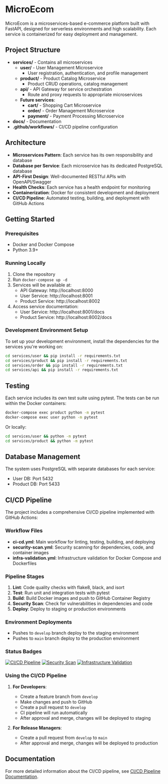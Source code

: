 # MicroEcom

MicroEcom is a microservices-based e-commerce platform built with FastAPI, designed for serverless environments and high scalability. Each service is containerized for easy deployment and management.

## Project Structure

- **services/** - Contains all microservices
  - **user/** - User Management Microservice
    - User registration, authentication, and profile management
  - **product/** - Product Catalog Microservice
    - Product CRUD operations, catalog management
  - **api/** - API Gateway for service orchestration
    - Route and proxy requests to appropriate microservices
  - **Future services**:
    - **cart/** - Shopping Cart Microservice
    - **order/** - Order Management Microservice
    - **payment/** - Payment Processing Microservice
- **docs/** - Documentation
- **.github/workflows/** - CI/CD pipeline configuration

## Architecture

- **Microservices Pattern**: Each service has its own responsibility and database
- **Database per Service**: Each microservice has its dedicated PostgreSQL database
- **API-First Design**: Well-documented RESTful APIs with OpenAPI/Swagger
- **Health Checks**: Each service has a health endpoint for monitoring
- **Containerization**: Docker for consistent development and deployment
- **CI/CD Pipeline**: Automated testing, building, and deployment with GitHub Actions

## Getting Started

### Prerequisites

- Docker and Docker Compose
- Python 3.9+

### Running Locally

1. Clone the repository
2. Run `docker-compose up -d`
3. Services will be available at:
   - API Gateway: http://localhost:8000
   - User Service: http://localhost:8001
   - Product Service: http://localhost:8002
4. Access service documentation:
   - User Service: http://localhost:8001/docs
   - Product Service: http://localhost:8002/docs

### Development Environment Setup

To set up your development environment, install the dependencies for the services you're working on:

```bash
cd services/user && pip install -r requirements.txt
cd services/product && pip install -r requirements.txt
cd services/order && pip install -r requirements.txt
cd services/api && pip install -r requirements.txt
```

## Testing

Each service includes its own test suite using pytest. The tests can be run within the Docker containers:

```bash
docker-compose exec product python -m pytest
docker-compose exec user python -m pytest
```

Or locally:

```bash
cd services/user && python -m pytest
cd services/product && python -m pytest
```

## Database Management

The system uses PostgreSQL with separate databases for each service:
- User DB: Port 5432
- Product DB: Port 5433

## CI/CD Pipeline

The project includes a comprehensive CI/CD pipeline implemented with GitHub Actions:

### Workflow Files

- **ci-cd.yml**: Main workflow for linting, testing, building, and deploying
- **security-scan.yml**: Security scanning for dependencies, code, and container images
- **infra-validation.yml**: Infrastructure validation for Docker Compose and Dockerfiles

### Pipeline Stages

1. **Lint**: Code quality checks with flake8, black, and isort
2. **Test**: Run unit and integration tests with pytest
3. **Build**: Build Docker images and push to GitHub Container Registry
4. **Security Scan**: Check for vulnerabilities in dependencies and code
5. **Deploy**: Deploy to staging or production environments

### Environment Deployments

- Pushes to `develop` branch deploy to the staging environment
- Pushes to `main` branch deploy to the production environment

### Status Badges

[![CI/CD Pipeline](https://github.com/yourusername/MicroEcom/actions/workflows/ci-cd.yml/badge.svg)](https://github.com/yourusername/MicroEcom/actions/workflows/ci-cd.yml)
[![Security Scan](https://github.com/yourusername/MicroEcom/actions/workflows/security-scan.yml/badge.svg)](https://github.com/yourusername/MicroEcom/actions/workflows/security-scan.yml)
[![Infrastructure Validation](https://github.com/yourusername/MicroEcom/actions/workflows/infra-validation.yml/badge.svg)](https://github.com/yourusername/MicroEcom/actions/workflows/infra-validation.yml)

### Using the CI/CD Pipeline

1. **For Developers**:
   - Create a feature branch from `develop`
   - Make changes and push to GitHub
   - Create a pull request to `develop`
   - CI pipeline will run automatically
   - After approval and merge, changes will be deployed to staging

2. **For Release Managers**:
   - Create a pull request from `develop` to `main`
   - After approval and merge, changes will be deployed to production

## Documentation

For more detailed information about the CI/CD pipeline, see [CI/CD Pipeline Documentation](docs/ci-cd-pipeline.md).